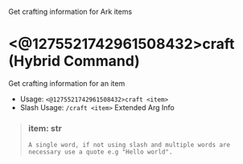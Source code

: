 Get crafting information for Ark items

# <@1275521742961508432>craft (Hybrid Command)
Get crafting information for an item<br/>
 - Usage: `<@1275521742961508432>craft <item>`
 - Slash Usage: `/craft <item>`
Extended Arg Info
> ### item: str
> ```
> A single word, if not using slash and multiple words are necessary use a quote e.g "Hello world".
> ```
